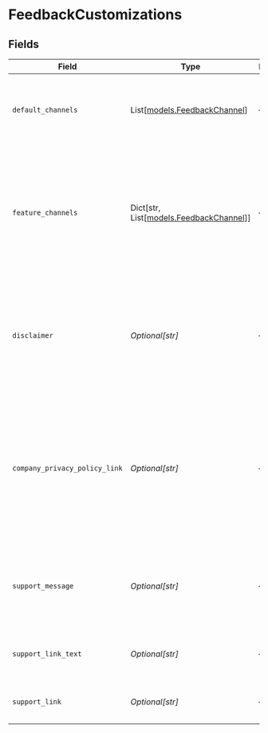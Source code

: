 # FeedbackCustomizations


## Fields

| Field                                                                                                                                                                                                                                                  | Type                                                                                                                                                                                                                                                   | Required                                                                                                                                                                                                                                               | Description                                                                                                                                                                                                                                            |
| ------------------------------------------------------------------------------------------------------------------------------------------------------------------------------------------------------------------------------------------------------ | ------------------------------------------------------------------------------------------------------------------------------------------------------------------------------------------------------------------------------------------------------ | ------------------------------------------------------------------------------------------------------------------------------------------------------------------------------------------------------------------------------------------------------ | ------------------------------------------------------------------------------------------------------------------------------------------------------------------------------------------------------------------------------------------------------ |
| `default_channels`                                                                                                                                                                                                                                     | List[[models.FeedbackChannel](../models/feedbackchannel.md)]                                                                                                                                                                                           | :heavy_minus_sign:                                                                                                                                                                                                                                     | The channels to which feedback will be sent for any feature that does not have specific configuration.                                                                                                                                                 |
| `feature_channels`                                                                                                                                                                                                                                     | Dict[str, List[[models.FeedbackChannel](../models/feedbackchannel.md)]]                                                                                                                                                                                | :heavy_minus_sign:                                                                                                                                                                                                                                     | The channels to which feedback will be sent for individual features. The keys of the map will match the values in FeedbackFeature. Features not present in the map should use defaultChannels.                                                         |
| `disclaimer`                                                                                                                                                                                                                                           | *Optional[str]*                                                                                                                                                                                                                                        | :heavy_minus_sign:                                                                                                                                                                                                                                     | A custom message shown to users during the in-product feedback flow, e.g. to warn users against sending sensitive or personally-identifying information.                                                                                               |
| `company_privacy_policy_link`                                                                                                                                                                                                                          | *Optional[str]*                                                                                                                                                                                                                                        | :heavy_minus_sign:                                                                                                                                                                                                                                     | An optional link to a privacy policy provided by the users' company that will be shown to them during the in-product feedback flow if their company will receive their feedback. Glean's policy will also be shown if Glean is receiving the feedback. |
| `support_message`                                                                                                                                                                                                                                      | *Optional[str]*                                                                                                                                                                                                                                        | :heavy_minus_sign:                                                                                                                                                                                                                                     | User visible text shown when seeking support to guide them to their company's internal support page when appropriate                                                                                                                                   |
| `support_link_text`                                                                                                                                                                                                                                    | *Optional[str]*                                                                                                                                                                                                                                        | :heavy_minus_sign:                                                                                                                                                                                                                                     | User visible text that will link to the user's company's internal support page                                                                                                                                                                         |
| `support_link`                                                                                                                                                                                                                                         | *Optional[str]*                                                                                                                                                                                                                                        | :heavy_minus_sign:                                                                                                                                                                                                                                     | URL to the user's company's internal suport page                                                                                                                                                                                                       |